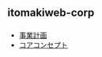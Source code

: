 ## itomakiweb-corp


### 

- [事業計画](https://itomakiweb-corp.github.io/corp/)
- [コアコンセプト](https://itomakiweb-corp.github.io/dev/)
